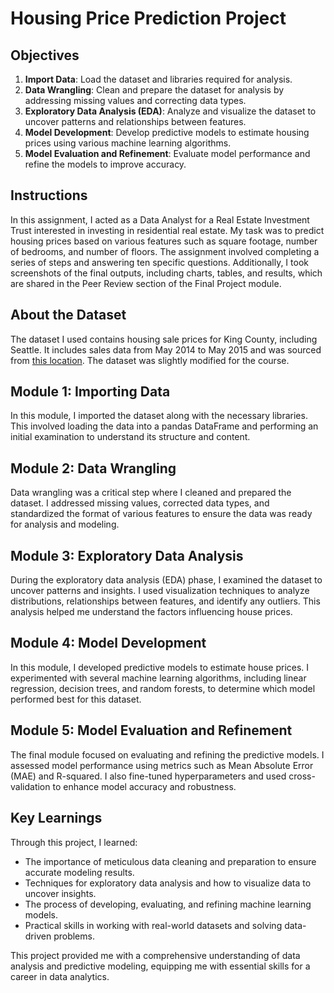 # Housing Price Prediction Project

## Objectives

1. **Import Data**: Load the dataset and libraries required for analysis.
2. **Data Wrangling**: Clean and prepare the dataset for analysis by addressing missing values and correcting data types.
3. **Exploratory Data Analysis (EDA)**: Analyze and visualize the dataset to uncover patterns and relationships between features.
4. **Model Development**: Develop predictive models to estimate housing prices using various machine learning algorithms.
5. **Model Evaluation and Refinement**: Evaluate model performance and refine the models to improve accuracy.

## Instructions

In this assignment, I acted as a Data Analyst for a Real Estate Investment Trust interested in investing in residential real estate. My task was to predict housing prices based on various features such as square footage, number of bedrooms, and number of floors. The assignment involved completing a series of steps and answering ten specific questions. Additionally, I took screenshots of the final outputs, including charts, tables, and results, which are shared in the Peer Review section of the Final Project module.

## About the Dataset

The dataset I used contains housing sale prices for King County, including Seattle. It includes sales data from May 2014 to May 2015 and was sourced from [this location](http://example.com). The dataset was slightly modified for the course.

## Module 1: Importing Data

In this module, I imported the dataset along with the necessary libraries. This involved loading the data into a pandas DataFrame and performing an initial examination to understand its structure and content.

## Module 2: Data Wrangling

Data wrangling was a critical step where I cleaned and prepared the dataset. I addressed missing values, corrected data types, and standardized the format of various features to ensure the data was ready for analysis and modeling.

## Module 3: Exploratory Data Analysis

During the exploratory data analysis (EDA) phase, I examined the dataset to uncover patterns and insights. I used visualization techniques to analyze distributions, relationships between features, and identify any outliers. This analysis helped me understand the factors influencing house prices.

## Module 4: Model Development

In this module, I developed predictive models to estimate house prices. I experimented with several machine learning algorithms, including linear regression, decision trees, and random forests, to determine which model performed best for this dataset.

## Module 5: Model Evaluation and Refinement

The final module focused on evaluating and refining the predictive models. I assessed model performance using metrics such as Mean Absolute Error (MAE) and R-squared. I also fine-tuned hyperparameters and used cross-validation to enhance model accuracy and robustness.

## Key Learnings

Through this project, I learned:

- The importance of meticulous data cleaning and preparation to ensure accurate modeling results.
- Techniques for exploratory data analysis and how to visualize data to uncover insights.
- The process of developing, evaluating, and refining machine learning models.
- Practical skills in working with real-world datasets and solving data-driven problems.

This project provided me with a comprehensive understanding of data analysis and predictive modeling, equipping me with essential skills for a career in data analytics.
